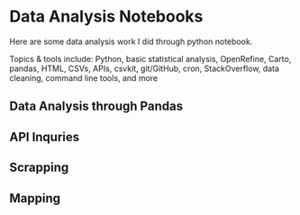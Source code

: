 # Data Analysis Notebooks

Here are some data analysis work I did through python notebook.

Topics & tools include: Python, basic statistical analysis, OpenRefine, Carto, pandas, HTML, CSVs, APIs, csvkit, git/GitHub, cron, StackOverflow, data cleaning, command line tools, and more

## Data Analysis through Pandas

## API Inquries

## Scrapping

## Mapping

